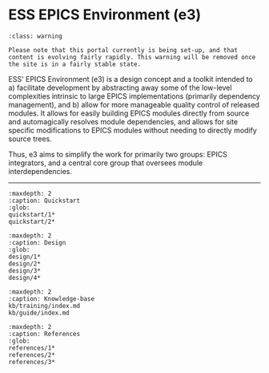 # ESS EPICS Environment (e3)

```{admonition} Under Construction
:class: warning

Please note that this portal currently is being set-up, and that content is evolving fairly rapidly. This warning will be removed once the site is in a fairly stable state.
```

ESS' EPICS Environment (e3) is a design concept and a toolkit intended to a) facilitate development by abstracting away some of the low-level complexities intrinsic to large EPICS implementations (primarily dependency management), and b) allow for more manageable quality control of released modules. It allows for easily building EPICS modules directly from source and automagically resolves module dependencies, and allows for site specific modifications to EPICS modules without needing to directly modify source trees.

Thus, e3 aims to simplify the work for primarily two groups: EPICS integrators, and a central core group that oversees module interdependencies.

---

```{toctree}
:maxdepth: 2
:caption: Quickstart
:glob:
quickstart/1*
quickstart/2*
```

```{toctree}
:maxdepth: 2
:caption: Design
:glob:
design/1*
design/2*
design/3*
design/4*
```

```{toctree}
:maxdepth: 2
:caption: Knowledge-base
kb/training/index.md
kb/guide/index.md
```

```{toctree}
:maxdepth: 2
:caption: References
:glob:
references/1*
references/2*
references/3*
```
